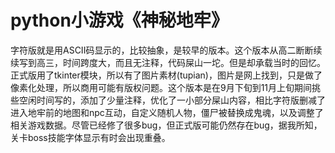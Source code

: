 # python小游戏《神秘地牢》
字符版就是用ASCII码显示的，比较抽象，是较早的版本。这个版本从高二断断续续写到高三，时间跨度大，而且无注释，代码屎山一坨。但是却承载当时的回忆。
正式版用了tkinter模块，所以有了图片素材(tupian)，图片是网上找到，只是做了像素化处理，所以商用可能有版权问题。这个版本是在9月下旬到11月上旬期间挑些空闲时间写的，添加了少量注释，优化了一小部分屎山内容，相比字符版删减了进入地牢前的地图和npc互动，自定义随机人物，僵尸被替换成鬼魂，以及调整了相关游戏数据。尽管已经修了很多bug，但正式版可能仍然存在bug，据我所知，关卡boss技能字体显示有时会出现重叠。
